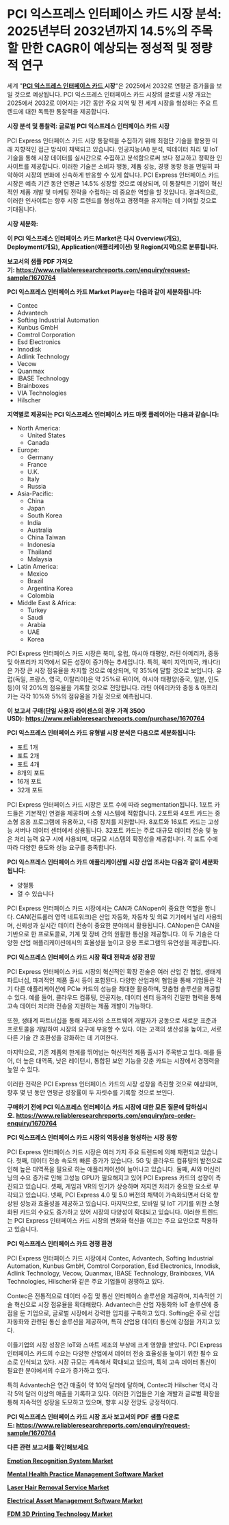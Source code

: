 <p><h1>PCI 익스프레스 인터페이스 카드 시장 분석: 2025년부터 2032년까지 14.5%의 주목할 만한 CAGR이 예상되는 정성적 및 정량적 연구</h1></p><p>세계 "<strong><a href="https://www.reliableresearchreports.com/pci-express-interface-cards-r1670764?utm_campaign=105&utm_medium=8&utm_source=Github&utm_content=ia&utm_term=10032025&utm_id=pci-express-interface-cards">PCI 익스프레스 인터페이스 카드&nbsp;</a></strong><strong>시장</strong>"은 2025에서 2032로 연평균 증가율을 보일 것으로 예상됩니다. PCI 익스프레스 인터페이스 카드 시장의 글로벌 시장 개요는 2025에서 2032로 이어지는 기간 동안 주요 지역 및 전 세계 시장을 형성하는 주요 트렌드에 대한 독특한 통찰력을 제공합니다.</p>
<p><strong>시장 분석 및 통찰력: 글로벌 PCI 익스프레스 인터페이스 카드 시장</strong></p>
<p><p>PCI Express 인터페이스 카드 시장 통찰력을 수집하기 위해 최첨단 기술을 활용한 미래 지향적인 접근 방식이 채택되고 있습니다. 인공지능(AI) 분석, 빅데이터 처리 및 IoT 기술을 통해 시장 데이터를 실시간으로 수집하고 분석함으로써 보다 정교하고 정확한 인사이트를 제공합니다. 이러한 기술은 소비자 행동, 제품 성능, 경쟁 동향 등을 면밀히 파악하여 시장의 변화에 신속하게 반응할 수 있게 합니다. PCI Express 인터페이스 카드 시장은 예측 기간 동안 연평균 14.5% 성장할 것으로 예상되며, 이 통찰력은 기업이 혁신적인 제품 개발 및 마케팅 전략을 수립하는 데 중요한 역할을 할 것입니다. 결과적으로, 이러한 인사이트는 향후 시장 트렌드를 형성하고 경쟁력을 유지하는 데 기여할 것으로 기대됩니다.</p><a href="%7CAUTHORITHY_DOMAIN_URL%7C?utm_campaign=105&utm_medium=8&utm_source=Github&utm_content=ia&utm_term=10032025&utm_id=pci-express-interface-cards"></a></p>
<p><strong>시장 세분화:</strong></p>
<p><strong>이 PCI 익스프레스 인터페이스 카드 Market은 다시 Overview(개요), Deployment(개요), Application(애플리케이션) 및 Region(지역)으로 분류됩니다.</strong></p>
<p><strong>보고서의 샘플 PDF 가져오기:&nbsp;<a href="https://www.reliableresearchreports.com/enquiry/request-sample/1670764?utm_campaign=105&utm_medium=8&utm_source=Github&utm_content=ia&utm_term=10032025&utm_id=pci-express-interface-cards">https://www.reliableresearchreports.com/enquiry/request-sample/1670764</a></strong><strong></strong></p>
<p><strong>PCI 익스프레스 인터페이스 카드 Market Player는 다음과 같이 세분화됩니다:</strong></p>
<p><ul><li>Contec</li><li>Advantech</li><li>Softing Industrial Automation</li><li>Kunbus GmbH</li><li>Comtrol Corporation</li><li>Esd Electronics</li><li>Innodisk</li><li>Adlink Technology</li><li>Vecow</li><li>Quanmax</li><li>IBASE Technology</li><li>Brainboxes</li><li>VIA Technologies</li><li>Hilscher</li></ul></p>
<p><strong>지역별로 제공되는 PCI 익스프레스 인터페이스 카드 마켓 플레이어는 다음과 같습니다:</strong></p>
<p><ul>
    <li>
        North America:
        <ul>
            <li>United States</li>
            <li>Canada</li>
        </ul>
    </li>
    <li>
        Europe:
        <ul>
            <li>Germany</li>
            <li>France</li>
            <li>U.K.</li>
            <li>Italy</li>
            <li>Russia</li>
        </ul>
    </li>
    <li>
        Asia-Pacific:
        <ul>
            <li>China</li>
            <li>Japan</li>
            <li>South Korea</li>
            <li>India</li>
            <li>Australia</li>
            <li>China Taiwan</li>
            <li>Indonesia</li>
            <li>Thailand</li>
            <li>Malaysia</li>
        </ul>
    </li>
    <li>
        Latin America:
        <ul>
            <li>Mexico</li>
            <li>Brazil</li>
            <li>Argentina Korea</li>
            <li>Colombia</li>
        </ul>
    </li>
    <li>
        Middle East & Africa:
        <ul>
            <li>Turkey</li>
            <li>Saudi</li>
            <li>Arabia</li>
            <li>UAE</li>
            <li>Korea</li>
        </ul>
    </li>
    </ul></p>
<p><p>PCI Express 인터페이스 카드 시장은 북미, 유럽, 아시아 태평양, 라틴 아메리카, 중동 및 아프리카 지역에서 모든 성장이 증가하는 추세입니다. 특히, 북미 지역(미국, 캐나다)은 가장 큰 시장 점유율을 차지할 것으로 예상되며, 약 35%에 달할 것으로 보입니다. 유럽(독일, 프랑스, 영국, 이탈리아)은 약 25%로 뒤이어, 아시아 태평양(중국, 일본, 인도 등)이 약 20%의 점유율을 기록할 것으로 전망됩니다. 라틴 아메리카와 중동 & 아프리카는 각각 10%와 5%의 점유율을 가질 것으로 예측됩니다.</p></p>
<p><strong>이 보고서 구매(단일 사용자 라이센스의 경우 가격 3500 USD):&nbsp;<a href="https://www.reliableresearchreports.com/purchase/1670764?utm_campaign=105&utm_medium=8&utm_source=Github&utm_content=ia&utm_term=10032025&utm_id=pci-express-interface-cards">https://www.reliableresearchreports.com/purchase/1670764</a></strong></p>
<p><strong>PCI 익스프레스 인터페이스 카드 유형별 시장 분석은 다음으로 세분화됩니다:</strong></p>
<p><ul><li>포트 1개</li><li>포트 2개</li><li>포트 4개</li><li>8개의 포트</li><li>16개 포트</li><li>32개 포트</li></ul></p>
<p><p>PCI Express 인터페이스 카드 시장은 포트 수에 따라 segmentation됩니다. 1포트 카드들은 기본적인 연결을 제공하며 소형 시스템에 적합합니다. 2포트와 4포트 카드는 중소형 응용 프로그램에 유용하고, 다중 장치를 지원합니다. 8포트와 16포트 카드는 고성능 서버나 데이터 센터에서 상용됩니다. 32포트 카드는 주로 대규모 데이터 전송 및 높은 처리 능력 요구 시에 사용되며, 대규모 시스템의 확장성을 제공합니다. 각 포트 수에 따라 다양한 용도와 성능 요구를 충족합니다.</p></p>
<p><strong>PCI 익스프레스 인터페이스 카드 애플리케이션별 시장 산업 조사는 다음과 같이 세분화됩니다:</strong></p>
<p><ul><li>양철통</li><li>열 수 있습니다</li></ul></p>
<p><p>PCI Express 인터페이스 카드 시장에서는 CAN과 CANopen이 중요한 역할을 합니다. CAN(컨트롤러 영역 네트워크)은 산업 자동화, 자동차 및 의료 기기에서 널리 사용되며, 신뢰성과 실시간 데이터 전송이 중요한 분야에서 활용됩니다. CANopen은 CAN을 기반으로 한 프로토콜로, 기계 및 장비 간의 원활한 통신을 제공합니다. 이 두 기술은 다양한 산업 애플리케이션에서의 효율성을 높이고 응용 프로그램의 유연성을 제공합니다.</p></p>
<p><strong>PCI 익스프레스 인터페이스 카드 시장 확대 전략과 성장 전망</strong></p>
<p><p>PCI Express 인터페이스 카드 시장의 혁신적인 확장 전술은 여러 산업 간 협업, 생태계 파트너십, 파괴적인 제품 출시 등이 포함된다. 다양한 산업과의 협업을 통해 기업들은 각기 다른 애플리케이션에 PCIe 카드의 성능을 최대한 활용하며, 맞춤형 솔루션을 제공할 수 있다. 예를 들어, 클라우드 컴퓨팅, 인공지능, 데이터 센터 등과의 긴밀한 협력을 통해 고속 데이터 처리와 전송을 지원하는 제품 개발이 가능하다.</p><p>또한, 생태계 파트너십을 통해 제조사와 소프트웨어 개발자가 공동으로 새로운 표준과 프로토콜을 개발하여 시장의 요구에 부응할 수 있다. 이는 고객의 생산성을 높이고, 서로 다른 기술 간 호환성을 강화하는 데 기여한다.</p><p>마지막으로, 기존 제품의 한계를 뛰어넘는 혁신적인 제품 출시가 주목받고 있다. 예를 들어, 더 높은 대역폭, 낮은 레이턴시, 통합된 보안 기능을 갖춘 카드는 시장에서 경쟁력을 높일 수 있다.</p><p>이러한 전략은 PCI Express 인터페이스 카드의 시장 성장을 촉진할 것으로 예상되며, 향후 몇 년 동안 연평균 성장률이 두 자릿수를 기록할 것으로 보인다.</p></p>
<p><strong>구매하기 전에 PCI 익스프레스 인터페이스 카드 시장에 대한 모든 질문에 답하십시오.&nbsp;<a href="https://www.reliableresearchreports.com/enquiry/pre-order-enquiry/1670764?utm_campaign=105&utm_medium=8&utm_source=Github&utm_content=ia&utm_term=10032025&utm_id=pci-express-interface-cards">https://www.reliableresearchreports.com/enquiry/pre-order-enquiry/1670764</a></strong><strong></strong></p>
<p><strong>PCI 익스프레스 인터페이스 카드 시장의 역동성을 형성하는 시장 동향</strong></p>
<p><p>PCI Express 인터페이스 카드 시장은 여러 가지 주요 트렌드에 의해 재편되고 있습니다. 첫째, 데이터 전송 속도의 빠른 증가가 있습니다. 5G 및 클라우드 컴퓨팅의 발전으로 인해 높은 대역폭을 필요로 하는 애플리케이션이 늘어나고 있습니다. 둘째, AI와 머신러닝의 수요 증가로 인해 고성능 GPU가 필요해지고 있어 PCI Express 카드의 성장이 촉진되고 있습니다. 셋째, 게임과 VR의 인기가 상승하며 저지연 처리가 중요한 요소로 부각되고 있습니다. 넷째, PCI Express 4.0 및 5.0 버전의 채택이 가속화되면서 더욱 향상된 성능과 효율성을 제공하고 있습니다. 마지막으로, 모바일 및 IoT 기기를 위한 소형화된 카드의 수요도 증가하고 있어 시장의 다양성이 확대되고 있습니다. 이러한 트렌드는 PCI Express 인터페이스 카드 시장의 변화와 혁신을 이끄는 주요 요인으로 작용하고 있습니다.</p></p>
<p><strong>PCI 익스프레스 인터페이스 카드 경쟁 환경</strong></p>
<p><p>PCI Express 인터페이스 카드 시장에서 Contec, Advantech, Softing Industrial Automation, Kunbus GmbH, Comtrol Corporation, Esd Electronics, Innodisk, Adlink Technology, Vecow, Quanmax, IBASE Technology, Brainboxes, VIA Technologies, Hilscher와 같은 주요 기업들이 경쟁하고 있다.</p><p>Contec은 전통적으로 데이터 수집 및 통신 인터페이스 솔루션을 제공하며, 지속적인 기술 혁신으로 시장 점유율을 확대해왔다. Advantech은 산업 자동화와 IoT 솔루션에 중점을 둔 기업으로, 글로벌 시장에서 강력한 입지를 구축하고 있다. Softing은 주로 산업 자동화와 관련된 통신 솔루션을 제공하며, 특히 산업용 데이터 통신에 강점을 가지고 있다.</p><p>이들기업의 시장 성장은 IoT와 스마트 제조의 부상에 크게 영향을 받았다. PCI Express 인터페이스 카드의 수요는 다양한 산업에서 데이터 전송 효율성을 높이기 위한 필수 요소로 인식되고 있다. 시장 규모는 계속해서 확대되고 있으며, 특히 고속 데이터 통신이 필요한 분야에서의 수요가 증가하고 있다.</p><p>특히 Advantech은 연간 매출이 약 10억 달러에 달하며, Contec과 Hilscher 역시 각각 5억 달러 이상의 매출을 기록하고 있다. 이러한 기업들은 기술 개발과 글로벌 확장을 통해 지속적인 성장을 도모하고 있으며, 향후 시장 전망도 긍정적이다.</p></p>
<p><strong>PCI 익스프레스 인터페이스 카드 시장 조사 보고서의 PDF 샘플 다운로드:&nbsp;<a href="https://www.reliableresearchreports.com/enquiry/request-sample/1670764?utm_campaign=105&utm_medium=8&utm_source=Github&utm_content=ia&utm_term=10032025&utm_id=pci-express-interface-cards">https://www.reliableresearchreports.com/enquiry/request-sample/1670764</a></strong></p>
<p><strong></strong></p>
<p><strong></strong></p>
<p><strong></strong></p>
<p><strong></strong></p>
<p><strong>다른 관련 보고서를 확인해보세요</strong></p>
<p><strong><p><a href="https://github.com/zakkistuey/Market-Research-Report-List-1/blob/main/emotion-recognition-system-market.md?utm_campaign=105&utm_medium=8&utm_source=Github&utm_content=ia&utm_term=10032025&utm_id=pci-express-interface-cards">Emotion Recognition System Market</a></p><p><a href="https://github.com/siertnamba7u/Market-Research-Report-List-1/blob/main/mental-health-practice-management-software-market.md?utm_campaign=105&utm_medium=8&utm_source=Github&utm_content=ia&utm_term=10032025&utm_id=pci-express-interface-cards">Mental Health Practice Management Software Market</a></p><p><a href="https://github.com/pilukypalis/Market-Research-Report-List-1/blob/main/laser-hair-removal-service-market.md?utm_campaign=105&utm_medium=8&utm_source=Github&utm_content=ia&utm_term=10032025&utm_id=pci-express-interface-cards">Laser Hair Removal Service Market</a></p><p><a href="https://github.com/boyertrull4r/Market-Research-Report-List-1/blob/main/electrical-asset-management-software-market.md?utm_campaign=105&utm_medium=8&utm_source=Github&utm_content=ia&utm_term=10032025&utm_id=pci-express-interface-cards">Electrical Asset Management Software Market</a></p><p><a href="https://github.com/jugutstam/Market-Research-Report-List-1/blob/main/fdm-3d-printing-technology-market.md?utm_campaign=105&utm_medium=8&utm_source=Github&utm_content=ia&utm_term=10032025&utm_id=pci-express-interface-cards">FDM 3D Printing Technology Market</a></p></strong></p>